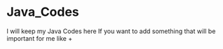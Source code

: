 # Java_Codes
I will keep my Java Codes here
If you want to add something that will be important for me like
<kbdc>+<kbdc>
